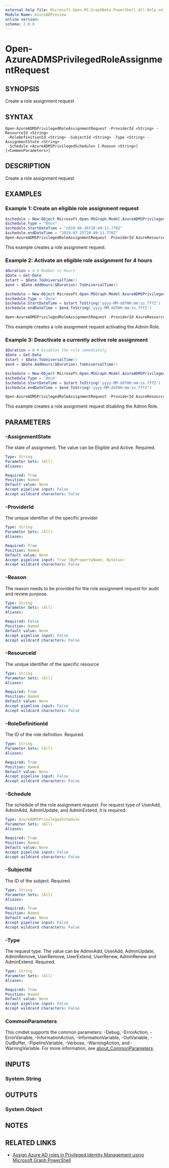 ```yaml
---
external help file: Microsoft.Open.MS.GraphBeta.PowerShell.dll-Help.xml
Module Name: AzureADPreview
online version:
schema: 2.0.0
---
```


# Open-AzureADMSPrivilegedRoleAssignmentRequest

## SYNOPSIS
Create a role assignment request

## SYNTAX

```
Open-AzureADMSPrivilegedRoleAssignmentRequest -ProviderId <String> -ResourceId <String>
 -RoleDefinitionId <String> -SubjectId <String> -Type <String> -AssignmentState <String>
 -Schedule <AzureADMSPrivilegedSchedule> [-Reason <String>] [<CommonParameters>]
```

## DESCRIPTION
Create a role assignment request

## EXAMPLES

### Example 1: Create an eligible role assignment request

```powershell
$schedule = New-Object Microsoft.Open.MSGraph.Model.AzureADMSPrivilegedSchedule
$schedule.Type = "Once"
$schedule.StartDateTime = "2019-04-26T20:49:11.770Z"
$schedule.endDateTime = "2019-07-25T20:49:11.770Z"
Open-AzureADMSPrivilegedRoleAssignmentRequest -ProviderId AzureResources -Schedule $schedule -ResourceId "e5e7d29d-5465-45ac-885f-4716a5ee74b5" -RoleDefinitionId "9f8c1837-f885-4dfd-9a75-990f9222b21d" -SubjectId "a25004a3-eceb-4ad4-b4aa-9485356bc55b" -AssignmentState "Eligible" -Type "AdminAdd"
```

This example creates a role assignment request.

### Example 2: Activate an eligible role assignment for 4 hours

```powershell
$Duration = 4 # Number in Hours
$Date = Get-Date
$start = $Date.ToUniversalTime()
$end = $Date.AddHours($Duration).ToUniversalTime()

$schedule = New-Object Microsoft.Open.MSGraph.Model.AzureADMSPrivilegedSchedule
$schedule.Type = 'Once'
$schedule.StartDateTime = $start.ToString('yyyy-MM-ddTHH:mm:ss.fffZ')
$schedule.endDateTime = $end.ToString('yyyy-MM-ddTHH:mm:ss.fffZ')

Open-AzureADMSPrivilegedRoleAssignmentRequest -ProviderId AzureResources -Schedule $schedule -ResourceId "e5e7d29d-5465-45ac-885f-4716a5ee74b5" -RoleDefinitionId "9f8c1837-f885-4dfd-9a75-990f9222b21d" -SubjectId "a25004a3-eceb-4ad4-b4aa-9485356bc55b" -AssignmentState "Active" -Type "UserAdd"
```

This example creates a role assignment request activating the Admin Role.

### Example 3: Deactivate a currently active role assignment

```powershell
$Duration = 0 # Disables the role immediately
$Date = Get-Date
$start = $Date.ToUniversalTime()
$end = $Date.AddHours($Duration).ToUniversalTime()

$schedule = New-Object Microsoft.Open.MSGraph.Model.AzureADMSPrivilegedSchedule
$schedule.Type = 'Once'
$schedule.StartDateTime = $start.ToString('yyyy-MM-ddTHH:mm:ss.fffZ')
$schedule.endDateTime = $end.ToString('yyyy-MM-ddTHH:mm:ss.fffZ')

Open-AzureADMSPrivilegedRoleAssignmentRequest -ProviderId AzureResources -Schedule $schedule -ResourceId "e5e7d29d-5465-45ac-885f-4716a5ee74b5" -RoleDefinitionId "9f8c1837-f885-4dfd-9a75-990f9222b21d" -SubjectId "a25004a3-eceb-4ad4-b4aa-9485356bc55b" -AssignmentState "Active" -Type "UserRemove"
```

This example creates a role assignment request disabling the Admin Role.

## PARAMETERS

### -AssignmentState
The state of assignment.
The value can be Eligible and Active.
Required.

```yaml
Type: String
Parameter Sets: (All)
Aliases:

Required: True
Position: Named
Default value: None
Accept pipeline input: False
Accept wildcard characters: False
```

### -ProviderId
The unique identifier of the specific provider

```yaml
Type: String
Parameter Sets: (All)
Aliases:

Required: True
Position: Named
Default value: None
Accept pipeline input: True (ByPropertyName, ByValue)
Accept wildcard characters: False
```

### -Reason
The reason needs to be provided for the role assignment request for audit and review purpose.

```yaml
Type: String
Parameter Sets: (All)
Aliases:

Required: False
Position: Named
Default value: None
Accept pipeline input: False
Accept wildcard characters: False
```

### -ResourceId
The unique identifier of the specific resource

```yaml
Type: String
Parameter Sets: (All)
Aliases:

Required: True
Position: Named
Default value: None
Accept pipeline input: False
Accept wildcard characters: False
```

### -RoleDefinitionId
The ID of the role definition.
Required.

```yaml
Type: String
Parameter Sets: (All)
Aliases:

Required: True
Position: Named
Default value: None
Accept pipeline input: False
Accept wildcard characters: False
```

### -Schedule
The schedule of the role assignment request.
For request type of UserAdd, AdminAdd, AdminUpdate, and AdminExtend, it is required.

```yaml
Type: AzureADMSPrivilegedSchedule
Parameter Sets: (All)
Aliases:

Required: True
Position: Named
Default value: None
Accept pipeline input: False
Accept wildcard characters: False
```

### -SubjectId
The ID of the subject.
Required.

```yaml
Type: String
Parameter Sets: (All)
Aliases:

Required: True
Position: Named
Default value: None
Accept pipeline input: False
Accept wildcard characters: False
```

### -Type
The request type.
The value can be AdminAdd, UserAdd, AdminUpdate, AdminRemove, UserRemove, UserExtend, UserRenew, AdminRenew and AdminExtend.
Required.

```yaml
Type: String
Parameter Sets: (All)
Aliases:

Required: True
Position: Named
Default value: None
Accept pipeline input: False
Accept wildcard characters: False
```

### CommonParameters
This cmdlet supports the common parameters: -Debug, -ErrorAction, -ErrorVariable, -InformationAction, -InformationVariable, -OutVariable, -OutBuffer, -PipelineVariable, -Verbose, -WarningAction, and -WarningVariable. For more information, see [about_CommonParameters](http://go.microsoft.com/fwlink/?LinkID=113216).

## INPUTS

### System.String
## OUTPUTS

### System.Object
## NOTES

## RELATED LINKS

- [Assign Azure AD roles in Privileged Identity Management using Microsoft Graph PowerShell](/powershell/microsoftgraph/tutorial-pim?view=graph-powershell-1.0)
